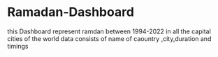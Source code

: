 # Ramadan-Dashboard
this Dashboard represent ramdan between 1994-2022 in all the capital cities of the world
data consists of name of caountry ,city,duration and timings
